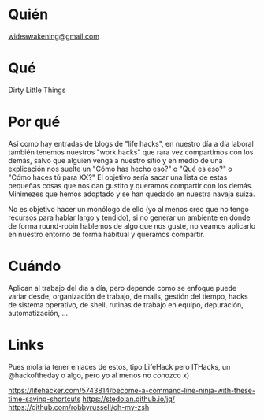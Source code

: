 # Quién
wideawakening@gmail.com
# Qué
Dirty Little Things
# Por qué
Así como hay entradas de blogs de "life hacks",  en nuestro día a día laboral también tenemos nuestros "work hacks" que rara vez compartimos con los demás, salvo que alguien venga a nuestro sitio y en medio de una explicación nos suelte un "Cómo has hecho eso?" o "Qué es eso?" o "Cómo haces tú para XX?"
El objetivo sería sacar una lista de estas pequeñas cosas que nos dan gustito y queramos compartir con los demás. Minimezes que hemos adoptado y se han quedado en nuestra navaja suiza. 

No es objetivo hacer un monólogo de ello (yo al menos creo que no tengo recursos para hablar largo y tendido), si no generar un ambiente en donde de forma round-robin hablemos de algo que nos guste, no veamos aplicarlo en nuestro entorno de forma habitual y queramos compartir.
# Cuándo
Aplican al trabajo del día a día, pero depende como se enfoque puede variar desde; organización de trabajo, de mails, gestión del tiempo, hacks de sistema operativo, de shell, rutinas de trabajo en equipo, depuración, automatización, ...  
# Links
Pues molaría tener enlaces de estos, tipo LifeHack pero ITHacks, un @hackoftheday o algo, pero yo al menos no conozco x)

https://lifehacker.com/5743814/become-a-command-line-ninja-with-these-time-saving-shortcuts
https://stedolan.github.io/jq/
https://github.com/robbyrussell/oh-my-zsh
